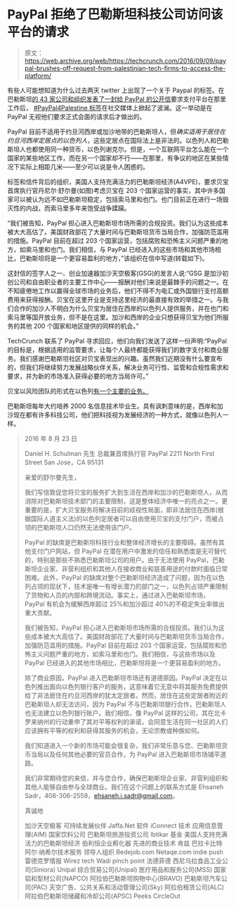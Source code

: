 # PayPal 拒绝了巴勒斯坦科技公司访问该平台的请求

> 原文：<https://web.archive.org/web/https://techcrunch.com/2016/09/09/paypal-brushes-off-request-from-palestinian-tech-firms-to-access-the-platform/>

有些人可能想知道为什么过去两天 twitter 上出现了一个关于 Paypal 的标签。在巴勒斯坦[的 43 家公司和组织发表了一封给 PayPal 的公开信](https://web.archive.org/web/20230404101113/http://a4vpe.org/pages/a-letter-to-paypal.php)要求支付平台在那里工作后， [#PayPal4Palestine 标签](https://web.archive.org/web/20230404101113/https://twitter.com/hashtag/paypal4palestine?src=hash)在社交媒体上掀起了波澜。这一举动是在 PayPal 无视他们要求正式会面的请求后才做出的。

PayPal 目前不适用于约旦河西岸或加沙地带的巴勒斯坦人，但*确实适用于居住在约旦河西岸定居点的以色列人*，这些定居点在国际法上是非法的。以色列人和巴勒斯坦人也都使用同一种货币，以色列谢克尔。但是，一个互联网平台怎么能在一个国家的某些地区工作，而在另一个国家却不行——在那里，有争议的地区在某些情况下实际上相距几米——至少可以说是令人困惑的。

标签和信件背后的组织，美国人支持充满活力的巴勒斯坦经济(A4VPE)，要求贝宝首席执行官丹尼尔·舒尔曼(如图)考虑贝宝在 203 个国家运营的事实，其中许多国家可以被认为远不如巴勒斯坦稳定，包括索马里和也门。也门目前正在进行一场毁灭性的内战，而索马里多年来饱受战争蹂躏。

“我们被告知，PayPal 担心进入巴勒斯坦市场所需的合规投资。我们认为这些成本被大大高估了。美国财政部花了大量时间与巴勒斯坦货币当局合作，加强防范滥用的措施。PayPal 目前在超过 203 个国家运营，包括腐败和恐怖主义问题严重的地方，如索马里和也门。我们相信，与 PayPal 已经进入的这些市场和其他市场相比，巴勒斯坦将是一个更容易盈利的地方，”该组织在信中写道(转载如下)。

这封信的签字人之一、创业加速器加沙天空极客(GSG)的发言人说:“GSG 是加沙初创公司和自由职业者的主要工作中心——报酬对他们来说是最棘手的问题之一。在不知疲倦地工作以赢得全球市场的业务后，他们不得不为电汇或外国银行支付高额费用来获得报酬。贝宝在这里开业是支持这里经济的最直接有效的举措之一。与我们合作的加沙人不明白为什么贝宝为居住在西岸的以色列人提供服务，并在也门和索马里等国开放业务，但不是在这里。加沙和西岸的企业只想获得贝宝为他们所服务的其他 200 个国家和地区提供的同样的机会。”

TechCrunch 联系了 PayPal 寻求回应，他们向我们发送了这样一份声明:“PayPal 的目标是，根据适用的监管要求，让每个人最终都能获得我们的数字支付和商业服务。我们感谢巴勒斯坦社区对贝宝表现出的兴趣。虽然我们近期没有什么要宣布的，但我们将继续努力发展战略伙伴关系，解决业务可行性、监管和合规性需求和要求，并为新的市场准入获得必要的地方当局许可。”

贝宝以风险团队的形式在以色列[有一个主要的业务。](https://web.archive.org/web/20230404101113/http://www.haaretz.com/misc/iphone-article/.premium-1.584128)

巴勒斯坦每年大约培养 2000 名信息技术毕业生。具有讽刺意味的是，西岸和加沙现在都有许多科技公司，他们把科技视为发展经济的一种方式，就像以色列人一样。

> 2016 年 8 月 23 日
> 
> Daniel H. Schulman 先生
> 总裁兼首席执行官
> PayPal
> 2211 North First Street
> San Jose，CA 95131
> 
> 亲爱的舒尔曼先生，
> 
> 我们写信敦促您将贝宝的服务扩大到生活在西岸和加沙的巴勒斯坦人，从而消除对巴勒斯坦技术部门的主要限制，这是整体经济中唯一的亮点之一。更重要的是，扩大贝宝服务将解决目前的歧视性局面，即非法居住在西岸(根据国际人道主义法)的以色列定居者可以自由使用贝宝的支付门户，而被占领的巴勒斯坦人口仍然无法使用该门户。
> 
> PayPal 的缺席是巴勒斯坦科技行业和整体经济增长的主要障碍。虽然有其他支付门户网站，但 PayPal 在潜在用户中激发的信任和熟悉度是无可替代的，特别是那些不熟悉巴勒斯坦公司的用户。由于无法使用 PayPal，巴勒斯坦企业家、非营利组织和其他人在接收商业和慈善用途的付款时面临日常困难。此外，PayPal 的缺席对整个巴勒斯坦经济造成了问题，因为在以色列占领的现状下，技术是唯一有增长潜力的部门之一，以色列占领严重限制了货物和人员的内部和跨境流动。事实上，通过进入巴勒斯坦市场，PayPal 有机会为缓解西岸超过 25%和加沙超过 40%的不稳定失业率做出重大贡献。
> 
> 我们被告知，PayPal 担心进入巴勒斯坦市场所需的合规投资。我们认为这些成本被大大高估了。美国财政部花了大量时间与巴勒斯坦货币当局合作，加强防范滥用的措施。PayPal 目前在超过 203 个国家运营，包括腐败和恐怖主义问题严重的地方，如索马里和也门。我们相信，与这些市场以及 PayPal 已经进入的其他市场相比，巴勒斯坦将是一个更容易盈利的地方。
> 
> 除了商业原因，PayPal 进入巴勒斯坦市场还有道德原因。PayPal 决定在以色列推出面向以色列银行客户的服务，这意味着它无意中将其服务免费提供给了非法居住在约旦河西岸的犹太定居者。然而，居住在这些定居者附近的巴勒斯坦人却无法访问，因为 PayPal 不与巴勒斯坦银行合作，巴勒斯坦人也无法建立以色列银行账户。我们相信，像 PayPal 这样的公司，其在北卡罗来纳州的行动重申了其对平等权利的承诺，会同意生活在同一社区的人们应该拥有平等的权利和获得其服务的机会，无论宗教或种族如何。
> 
> 我们知道进入一个新的市场可能会很复杂，我们非常乐意与您、巴勒斯坦货币当局以及任何其他必要的官员合作，为 PayPal 进入巴勒斯坦市场铺平道路。
> 
> 我们非常期待您的来信，并与您合作，确保巴勒斯坦企业家、非营利组织和其他人能够自由参与全球商业。我们在这个问题上的联系方式是 Ehsaneh Sadr，408-306-2559，ehsaneh.i.sadr@gmail.com。
> 
> 真诚地
> 
> 加沙天空极客
> 可持续发展伙伴
> Jaffa.Net 软件
> iConnect 技术
> 应用信息管理(AIM)
> 国家饮料公司
> 巴勒斯坦旅游投资公司
> Ibtikar 基金
> 美国人支持充满活力的巴勒斯坦经济
> 伯利恒企业孵化器
> 先进的商业技术
> 肯兹
> 巴拉卡比特
> 阿尔·纳希尔技术服务
> 领导人组织
> Bedejob.com
> Netaqe.com
> indie push
> 雷德克罗情报
> Wirez
> tech Wadi
> pinch point
> 法德菲德
> 西尼乌拉食品工业公司(Siniora)
> Unipal 综合贸易公司(Unipal)
> 医疗用品和服务公司(MSS)
> 国家铝和型材公司(NAPCO)
> 阿拉伯巴勒斯坦购物中心(BRAVO)
> 巴勒斯坦汽车公司(PAC)
> 天空广告、公共关系和活动管理公司(Sky)
> 阿拉伯租赁公司(ALC)
> 阿拉伯巴勒斯坦储藏和冷却公司(APSC)
> Peeks
> CircleOut